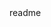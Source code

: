 <snippet>
  <content><![CDATA[
# ${1:Projet jeux Android}
Mini jeu, développé  en Java.
## License
Axel GELE
]]></content>
  <tabTrigger>readme</tabTrigger>
</snippet>
